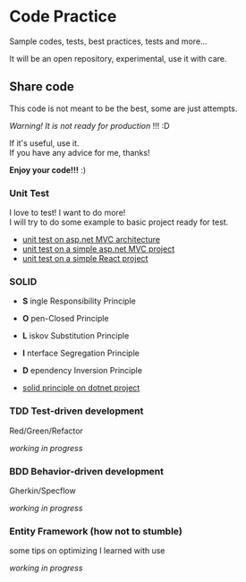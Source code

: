 # Code Practice

Sample codes, tests, best practices, tests and more...

It will be an open repository, experimental, use it with care.

## Share code

This code is not meant to be the best, some are just attempts.

*Warning! It is not ready for production* !!!  :D

If it's useful, use it.  
If you have any advice for me, thanks!

__Enjoy your code!!!__ :)

### Unit Test

I love to test! I want to do more!  
I will try to do some example to basic project ready for test.  

- [unit test on asp.net MVC architecture](https://github.com/Magicianred/mvcarchitecture)  
- [unit test on a simple asp.net MVC project](https://github.com/Magicianred/aspnetmvc-simple-app)  
- [unit test on a simple React project](https://github.com/Magicianred/react-simple-app)  


### SOLID

- __S__ ingle Responsibility Principle
- __O__ pen-Closed Principle
- __L__ iskov Substitution Principle
- __I__ nterface Segregation Principle
- __D__ ependency Inversion Principle

- [solid principle on dotnet project](https://github.com/Magicianred/CodePractice/tree/develop/SOLID/Examples/SolidPrinciples)  

### TDD Test-driven development

Red/Green/Refactor

*working in progress*

### BDD Behavior-driven development

Gherkin/Specflow

*working in progress*

### Entity Framework (how not to stumble)

some tips on optimizing I learned with use

*working in progress*
